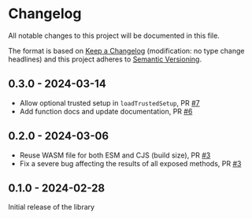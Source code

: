 # Changelog
All notable changes to this project will be documented in this file.

The format is based on [Keep a Changelog](http://keepachangelog.com/en/1.0.0/) 
(modification: no type change headlines) and this project adheres to 
[Semantic Versioning](http://semver.org/spec/v2.0.0.html).

## 0.3.0 - 2024-03-14

- Allow optional trusted setup in `loadTrustedSetup`, PR [#7](https://github.com/ethereumjs/kzg-wasm/pull/7)
- Add function docs and update documentation, PR [#6](https://github.com/ethereumjs/kzg-wasm/pull/6)

## 0.2.0 - 2024-03-06

- Reuse WASM file for both ESM and CJS (build size), PR [#3](https://github.com/ethereumjs/kzg-wasm/pull/3)
- Fix a severe bug affecting the results of all exposed methods, PR [#3](https://github.com/ethereumjs/kzg-wasm/pull/3)

## 0.1.0 - 2024-02-28

Initial release of the library

